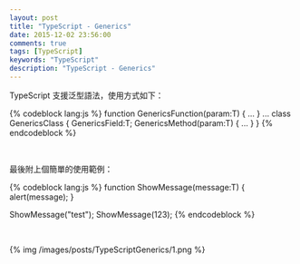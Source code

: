 ```yaml
---
layout: post
title: "TypeScript - Generics"
date: 2015-12-02 23:56:00
comments: true
tags: [TypeScript]
keywords: "TypeScript"
description: "TypeScript - Generics"
---
```


TypeScript 支援泛型語法，使用方式如下：  

<!-- More -->

{% codeblock lang:js %}
function GenericsFunction<T>(param:T) { 
	 ...
} 
...
class GenericsClass<T>
{
	GenericsField:T;
	GenericsMethod(param:T) { 
		...
	} 
}
{% endcodeblock %}

<br/>


最後附上個簡單的使用範例：  

{% codeblock lang:js %}
function ShowMessage<T>(message:T) { 
	alert(message); 
} 

ShowMessage<string>("test"); 
ShowMessage<number>(123);
{% endcodeblock %}

<br/>


{% img /images/posts/TypeScriptGenerics/1.png %}
